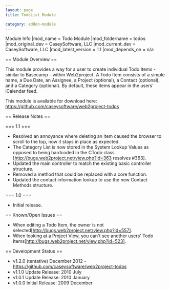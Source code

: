 ```yaml
---
layout: page
title: TodoList Module

category: addon-module
---
```


Module Info
 |mod_name = Todo Module
 |mod_foldername = todos
 |mod_original_dev = CaseySoftware, LLC
 |mod_current_dev = CaseySoftware, LLC
 |mod_latest_version = 1.1
 |mod_depends_on = n/a

== Module Overview ==

This module provides a way for a user to create individual Todo Items - similar to Basecamp - within Web2project. A Todo Item consists of a simple name, a Due Date, an Assignee, a Project (optional), a Contact (optional), and a Category (optional). By default, these items appear in the users' iCalendar feed.

This module is available for download here: https://github.com/caseysoftware/web2project-todos

== Release Notes ==

=== 1.1 ===

* Resolved an annoyance where deleting an item caused the browser to scroll to the top, now it stays in place as expected.
* The Category List is now stored in the System Lookup Values as opposed to being hardcoded in the CTodo class [http://bugs.web2project.net/view.php?id=363 resolves #363].
* Updated the main controller to match the existing basic controller structure.
* Removed a method that could be replaced with a core function.
* Updated the contact information lookup to use the new Contact Methods structure.

=== 1.0 ===

* Initial release.

== Known/Open Issues ==

*  When editing a Todo Item, the owner is not selected[http://bugs.web2project.net/view.php?id=557].
*  When looking at a Project View, you can't see another users' Todo Items[http://bugs.web2project.net/view.php?id=523].

== Development Status ==

*  v1.2.0 (tentative) December 2012 - https://github.com/caseysoftware/web2project-todos
*  v1.1.0 Update Release: 2010 July
*  v1.0.1 Update Release: 2010 January
*  v1.0.0 Initial Release: 2009 December